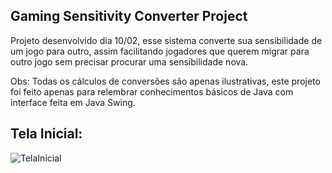 ## Gaming Sensitivity Converter Project
 
Projeto desenvolvido dia 10/02, esse sistema converte sua sensibilidade de um jogo para outro, assim facilitando jogadores que querem migrar para outro jogo sem precisar procurar uma sensibilidade nova.

Obs: Todas os cálculos de conversões são apenas ilustrativas, este projeto foi feito apenas para relembrar conhecimentos básicos de Java com interface feita em Java Swing.

## Tela Inicial:

![TelaInicial](https://github.com/gustavocarmomendes/Gaming-Sensitivity-Converter-Project/assets/112448190/31b71f00-ceda-4bab-b635-e356926f6cc7)
